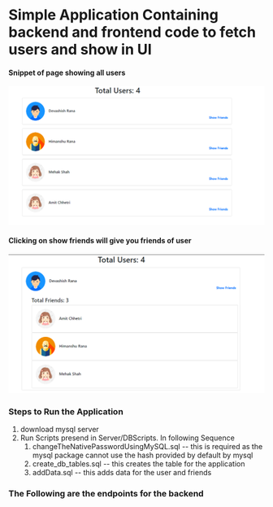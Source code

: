 # Simple Application Containing backend and frontend code to fetch users and show in UI

#### Snippet of page showing all users
![Image of Users](https://github.com/Dev786/SocialMedia_CMM/blob/main/Demo%20Images/Users%20View.PNG)

#### Clicking on show friends will give you friends of user
![Image of Show Friends](https://github.com/Dev786/SocialMedia_CMM/blob/main/Demo%20Images/Friends.PNG)


### Steps to Run the Application

1. download mysql server
2. Run Scripts presend in Server/DBScripts. In following Sequence
   1. changeTheNativePasswordUsingMySQL.sql -- this is required as the mysql package cannot use the hash provided by default by mysql
   2. create_db_tables.sql -- this creates the table for the application
   3. addData.sql -- this adds data for the user and friends


### The Following are the endpoints for the backend